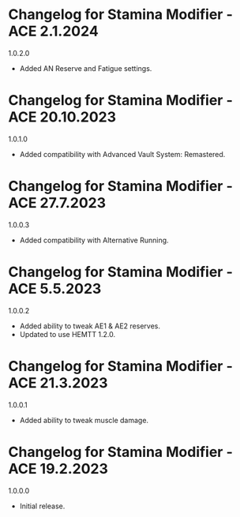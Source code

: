 # Changelog for Stamina Modifier - ACE 2.1.2024

1.0.2.0
- Added AN Reserve and Fatigue settings.

# Changelog for Stamina Modifier - ACE 20.10.2023

1.0.1.0
- Added compatibility with Advanced Vault System: Remastered.

# Changelog for Stamina Modifier - ACE 27.7.2023

1.0.0.3
- Added compatibility with Alternative Running. 

# Changelog for Stamina Modifier - ACE 5.5.2023

1.0.0.2
- Added ability to tweak AE1 & AE2 reserves.
- Updated to use HEMTT 1.2.0.

# Changelog for Stamina Modifier - ACE 21.3.2023

1.0.0.1
- Added ability to tweak muscle damage.

# Changelog for Stamina Modifier - ACE 19.2.2023

1.0.0.0
- Initial release.

